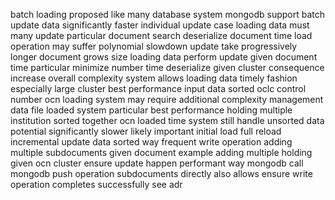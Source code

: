 batch loading proposed like many database system mongodb support batch update data significantly faster individual update case loading data must many update particular document search deserialize document time load operation may suffer polynomial slowdown update take progressively longer document grows size loading data perform update given document time particular minimize number time deserialize given cluster consequence increase overall complexity system allows loading data timely fashion especially large cluster best performance input data sorted oclc control number ocn loading system may require additional complexity management data file loaded system particular best performance holding multiple institution sorted together ocn loaded time system still handle unsorted data potential significantly slower likely important initial load full reload incremental update data sorted way frequent write operation adding multiple subdocuments given document example adding multiple holding given ocn cluster ensure update happen performant way mongodb call mongodb push operation subdocuments directly also allows ensure write operation completes successfully see adr